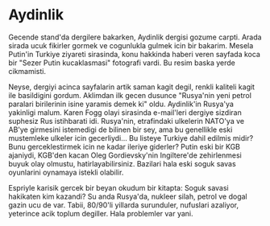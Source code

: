 # Aydinlik

Gecende stand'da dergilere bakarken, Aydinlik dergisi gozume carpti. Arada sirada ucuk fikirler gormek ve cogunlukla gulmek icin bir bakarim. Mesela Putin'in Turkiye ziyareti sirasinda, konu hakkinda haberi veren sayfada koca bir "Sezer Putin kucaklasmasi" fotografi vardi. Bu resim baska yerde cikmamisti.

Neyse, dergiyi acinca sayfalarin artik saman kagit degil, renkli kaliteli kagit ile basildigini gordum. Aklimdan ilk gecen dusunce "Rusya'nin yeni petrol paralari birilerinin isine yaramis demek ki" oldu. Aydinlik'in Rusya'ya yakinligi malum. Karen Fogg olayi sirasinda e-mail'leri dergiye sizdiran suphesiz Rus istihbarati idi. Rusya'nin, etrafindaki ulkelerin NATO'ya ve AB'ye girmesini istemedigi de bilinen bir sey, ama bu genellikle eski mustemleke ulkeler icin gecerliydi... Bu listeye Turkiye dahil edilmis midir? Bunu gerceklestirmek icin ne kadar ileriye giderler? Putin eski bir KGB ajaniydi, KGB'den kacan Oleg Gordievsky'nin Ingiltere'de zehirlenmesi buyuk olay olmustu, hatirlayabilirsiniz. Bazilari hala eski soguk savas oyunlarini oynamaya istekli olabilir.

Espriyle karisik gercek bir beyan okudum bir kitapta: Soguk savasi hakikaten kim kazandi? Su anda Rusya'da, nukleer silah, petrol ve dogal gazin ucu de var. Tabii, 80/90'li yillarda surunduler, nufuslari azaliyor, yeterince acik toplum degiller. Hala problemler var yani.
